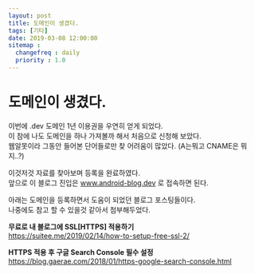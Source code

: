 ```yaml
---
layout: post
title: 도메인이 생겼다.
tags: [기타]
date: 2019-03-08 12:00:00
sitemap :
  changefreq : daily
  priority : 1.0
---
```


# 도메인이 생겼다.
이번에 .dev 도메인 1년 이용권을 우연히 얻게 되었다.  
이 참에 나도 도메인을 하나 가져볼까 해서 처음으로 신청해 보았다.  
웹알못이라 그동안 들어본 단어들로만 찾 어려움이 많았다. (A는뭐고 CNAME은 뭐지..?)

이것저것 자료를 찾아보며 등록을 완료하였다.  
앞으로 이 블로그 진입은 www.android-blog.dev 로 접속하면 된다.  

아래는 도메인을 등록하면서 도움이 되었던 블로그 포스팅들이다.  
나중에도 참고 할 수 있을것 같아서 첨부해두었다.

**무료로 내 블로그에 SSL[HTTPS] 적용하기**  
<https://suitee.me/2019/02/14/how-to-setup-free-ssl-2/>

**HTTPS 적용 후 구글 Search Console 필수 설정**  
<https://blog.gaerae.com/2018/01/https-google-search-console.html>
